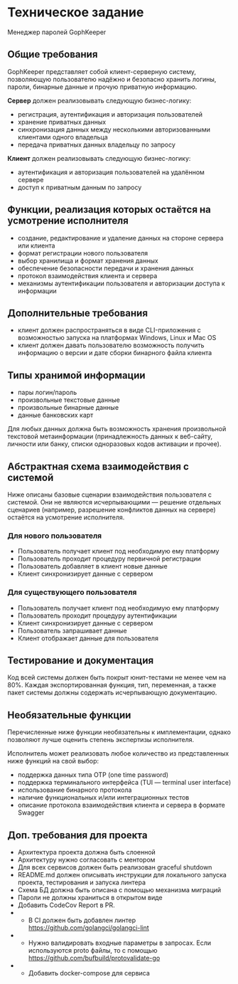 # Техническое задание

Менеджер паролей GophKeeper

## Общие требования

GophKeeper представляет собой клиент-серверную систему, позволяющую пользователю надёжно и безопасно хранить логины, пароли, бинарные данные и прочую приватную информацию.

**Сервер** должен реализовывать следующую бизнес-логику:

- регистрация, аутентификация и авторизация пользователей
- хранение приватных данных
- синхронизация данных между несколькими авторизованными клиентами одного владельца
- передача приватных данных владельцу по запросу

**Клиент** должен реализовывать следующую бизнес-логику:

- аутентификация и авторизация пользователей на удалённом сервере
- доступ к приватным данным по запросу

## Функции, реализация которых остаётся на усмотрение исполнителя

- создание, редактирование и удаление данных на стороне сервера или клиента
- формат регистрации нового пользователя
- выбор хранилища и формат хранения данных
- обеспечение безопасности передачи и хранения данных
- протокол взаимодействия клиента и сервера
- механизмы аутентификации пользователя и авторизации доступа к информации

## Дополнительные требования

- клиент должен распространяться в виде CLI-приложения с возможностью запуска на платформах Windows, Linux и Mac OS
- клиент должен давать пользователю возможность получить информацию о версии и дате сборки бинарного файла клиента

## Типы хранимой информации

- пары логин/пароль
- произвольные текстовые данные
- произвольные бинарные данные
- данные банковских карт

Для любых данных должна быть возможность хранения произвольной текстовой метаинформации (принадлежность данных к веб-сайту, личности или банку, списки одноразовых кодов активации и прочее).

## Абстрактная схема взаимодействия с системой

Ниже описаны базовые сценарии взаимодействия пользователя с системой. Они не являются исчерпывающими — решение отдельных сценариев (например, разрешение конфликтов данных на сервере) остаётся на усмотрение исполнителя.

### Для нового пользователя

- Пользователь получает клиент под необходимую ему платформу
- Пользователь проходит процедуру первичной регистрации
- Пользователь добавляет в клиент новые данные
- Клиент синхронизирует данные с сервером

### Для существующего пользователя

- Пользователь получает клиент под необходимую ему платформу
- Пользователь проходит процедуру аутентификации
- Клиент синхронизирует данные с сервером
- Пользователь запрашивает данные
- Клиент отображает данные для пользователя

## Тестирование и документация

Код всей системы должен быть покрыт юнит-тестами не менее чем на 80%. Каждая экспортированная функция, тип, переменная, а также пакет системы должны содержать исчерпывающую документацию.

## Необязательные функции

Перечисленные ниже функции необязательны к имплементации, однако позволяют лучше оценить степень экспертизы исполнителя.

Исполнитель может реализовать любое количество из представленных ниже функций на свой выбор:

- поддержка данных типа OTP (one time password)
- поддержка терминального интерфейса (TUI — terminal user interface)
- использование бинарного протокола
- наличие функциональных и/или интеграционных тестов
- описание протокола взаимодействия клиента и сервера в формате Swagger

## Доп. требования для проекта

- Архитектура проекта должна быть слоенной
- Архитектуру нужно согласовать с ментором
- Для всех сервисов должен быть реализован graceful shutdown
- README.md должен описывать инструкции для локального запуска проекта, тестирования и запуска линтера
- Схема БД должна быть описана с помощью механизма миграций
- Пароли не должны храниться в открытом виде
- Добавить CodeCov Report в PR.
- * В CI должен быть добавлен линтер https://github.com/golangci/golangci-lint
- * Нужно валидировать входные параметры в запросах. Если используются proto файлы, то с помощью https://github.com/bufbuild/protovalidate-go
- * Добавить docker-compose для сервиса
